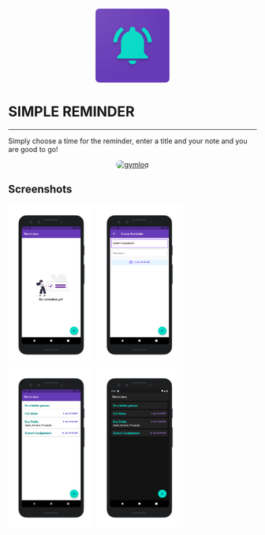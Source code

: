 <p align="center">
<img style= "border-radius : 8px " height="150px" width="150px" src="screenshots/logo.png" alt="gymlog"/>
</p>

# SIMPLE REMINDER

 <hr />
 

Simply choose a time for the reminder, enter a title and your note and you are good to go!

<p align="center">
<a href='https://play.google.com/store/apps/details?id=com.varadgauthankar.simple_reminder'>
<img style= "border-radius : 8px " height="100px"" src="screenshots/google-play-badge.png" alt="gymlog"/>
</a>
</p>

## Screenshots

<p>
<img height="328px" width="175px" src="screenshots/1.png" alt="1"/>
<img height="328px" width="175px" src="screenshots/2.png" alt="2"/>
<img height="328px" width="175px" src="screenshots/3.png" alt="3"/>
<img height="328px" width="175px" src="screenshots/4.png" alt="4"/>
</p>




